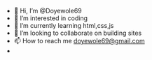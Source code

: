 - 👋 Hi, I’m @Doyewole69
- 👀 I’m interested in coding
- 🌱 I’m currently learning html,css,js
- 💞️ I’m looking to collaborate on building sites
- 📫 How to reach me doyewole69@gmail.com
- 

<!---
Doyewole69/Doyewole69 is a ✨ special ✨ repository because its `README.md` (this file) appears on your GitHub profile.
You can click the Preview link to take a look at your changes.
--->
